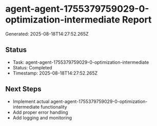 # agent-agent-1755379759029-0-optimization-intermediate Report

Generated: 2025-08-18T14:27:52.265Z

## Status
- Task: agent-agent-1755379759029-0-optimization-intermediate
- Status: Completed
- Timestamp: 2025-08-18T14:27:52.265Z

## Next Steps
- Implement actual agent-agent-1755379759029-0-optimization-intermediate functionality
- Add proper error handling
- Add logging and monitoring

